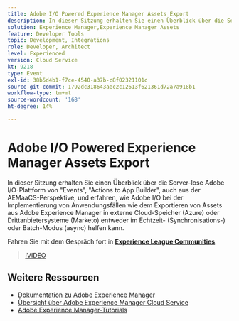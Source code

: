 ```yaml
---
title: Adobe I/O Powered Experience Manager Assets Export
description: In dieser Sitzung erhalten Sie einen Überblick über die Server-lose Adobe I/O-Plattform von "Events", "Actions to App Builder", auch aus der AEMaaCS-Perspektive, und erfahren, wie Adobe I/O bei der Implementierung von Anwendungsfällen wie dem Exportieren von Assets aus Adobe Experience Manager in externe Cloud-Speicher (Azure) oder Drittanbietersysteme (Marketo) entweder im Echtzeit- (Synchronisations-) oder Batch-Modus (async) helfen kann.
solution: Experience Manager,Experience Manager Assets
feature: Developer Tools
topic: Development, Integrations
role: Developer, Architect
level: Experienced
version: Cloud Service
kt: 9218
type: Event
exl-id: 38b5d4b1-f7ce-4540-a37b-c8f02321101c
source-git-commit: 1792dc318643aec2c12613f621361d72a7a918b1
workflow-type: tm+mt
source-wordcount: '168'
ht-degree: 14%

---
```


# Adobe I/O Powered Experience Manager Assets Export

In dieser Sitzung erhalten Sie einen Überblick über die Server-lose Adobe I/O-Plattform von &quot;Events&quot;, &quot;Actions to App Builder&quot;, auch aus der AEMaaCS-Perspektive, und erfahren, wie Adobe I/O bei der Implementierung von Anwendungsfällen wie dem Exportieren von Assets aus Adobe Experience Manager in externe Cloud-Speicher (Azure) oder Drittanbietersysteme (Marketo) entweder im Echtzeit- (Synchronisations-) oder Batch-Modus (async) helfen kann.

Fahren Sie mit dem Gespräch fort in **[Experience League Communities](https://adobe.ly/3mkDXo6)**.

>[!VIDEO](https://video.tv.adobe.com/v/337842/?quality=12&learn=on&hidetitle=true)

## Weitere Ressourcen

- [Dokumentation zu Adobe Experience Manager ](https://experienceleague.adobe.com/docs/experience-manager-cloud-service.html?lang=de)
- [Übersicht über Adobe Experience Manager Cloud Service](https://experienceleague.adobe.com/docs/experience-manager-cloud-service/overview/home.html?lang=de)
- [Adobe Experience Manager-Tutorials](https://experienceleague.adobe.com/docs/experience-manager-tutorials.html?lang=de)
